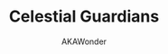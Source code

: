 ---
title: "Celestial Guardians"
tier: "S Tier"
author: "AKAWonder"
updatedAt: "2 días atrás"
image: "/src/assets/Champions/Leona.png"
tags: ["Fast 8", "High Roll", "Guardians", "Celestial"]
description: "Una composición poderosa que combina la protección celestial con guardianes tanques. Ideal para jugadores que buscan una estrategia equilibrada entre ofensa y defensa."
gameplayMode: "Perfecta para partidas ranked y normales. Requiere farm temprano para conseguir fast 8 y encontrar las unidades clave."
coreItems:
  - name: "Warmog's Armor"
    description: "Proporciona regeneración masiva de salud."
  - name: "Gargoyle Stoneplate"
    description: "Aumenta la resistencia cuando hay enemigos cerca."
  - name: "Redemption"
    description: "Cura a los aliados al morir."
  - name: "Locket of the Iron Solari"
    description: "Proporciona un escudo a los aliados."
augments:
  - name: "Guardian Heart"
    description: "Los guardianes obtienen salud y armadura extra."
    icon: "shield"
  - name: "Celestial Blessing"
    description: "Los aliados se curan al atacar."
    icon: "healing"
  - name: "Stand United"
    description: "Todos los aliados obtienen reducción de daño."
    icon: "group"
board:
  champions:
    - name: "Leona"
      position: { row: 0, col: 3 }
      items: ["Warmog's Armor", "Gargoyle Stoneplate"]
      stars: 3
    - name: "Braum"
      position: { row: 0, col: 2 }
      items: ["Locket of the Iron Solari"]
      stars: 2
    - name: "Malphite"
      position: { row: 0, col: 4 }
      items: ["Redemption"]
      stars: 2
    - name: "Janna"
      position: { row: 1, col: 3 }
      stars: 2
    - name: "Lulu"
      position: { row: 1, col: 2 }
      stars: 2
    - name: "Shen"
      position: { row: 1, col: 4 }
      stars: 1
    - name: "Poppy"
      position: { row: 2, col: 3 }
      stars: 1
---